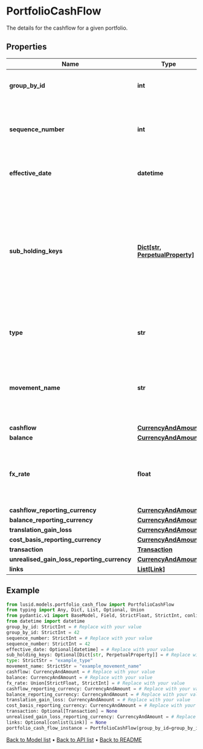 # PortfolioCashFlow

The details for the cashflow for a given portfolio.
## Properties
Name | Type | Description | Notes
------------ | ------------- | ------------- | -------------
**group_by_id** | **int** | The groupBy subHoldings and currency. | 
**sequence_number** | **int** | Sequence number determining the order of the cash flow records. | 
**effective_date** | **datetime** | Indicates the date when the cash-flow settles. | [optional] 
**sub_holding_keys** | [**Dict[str, PerpetualProperty]**](PerpetualProperty.md) | The sub-holding properties which identify the holding. Each property will be from the &#39;Transaction&#39; domain. These are configured on a transaction portfolio. | [optional] 
**type** | **str** | Indicates the record type (Closed, Open, Activity). | 
**movement_name** | **str** | Indicates the specific movement of the transaction that generated this cash flow. | 
**cashflow** | [**CurrencyAndAmount**](CurrencyAndAmount.md) |  | 
**balance** | [**CurrencyAndAmount**](CurrencyAndAmount.md) |  | 
**fx_rate** | **float** | Exchange rate between the currency of this cash flow and the reporting currency. | 
**cashflow_reporting_currency** | [**CurrencyAndAmount**](CurrencyAndAmount.md) |  | 
**balance_reporting_currency** | [**CurrencyAndAmount**](CurrencyAndAmount.md) |  | 
**translation_gain_loss** | [**CurrencyAndAmount**](CurrencyAndAmount.md) |  | 
**cost_basis_reporting_currency** | [**CurrencyAndAmount**](CurrencyAndAmount.md) |  | 
**transaction** | [**Transaction**](Transaction.md) |  | [optional] 
**unrealised_gain_loss_reporting_currency** | [**CurrencyAndAmount**](CurrencyAndAmount.md) |  | 
**links** | [**List[Link]**](Link.md) |  | [optional] 
## Example

```python
from lusid.models.portfolio_cash_flow import PortfolioCashFlow
from typing import Any, Dict, List, Optional, Union
from pydantic.v1 import BaseModel, Field, StrictFloat, StrictInt, conlist, constr
from datetime import datetime
group_by_id: StrictInt = # Replace with your value
group_by_id: StrictInt = 42
sequence_number: StrictInt = # Replace with your value
sequence_number: StrictInt = 42
effective_date: Optional[datetime] = # Replace with your value
sub_holding_keys: Optional[Dict[str, PerpetualProperty]] = # Replace with your value
type: StrictStr = "example_type"
movement_name: StrictStr = "example_movement_name"
cashflow: CurrencyAndAmount = # Replace with your value
balance: CurrencyAndAmount = # Replace with your value
fx_rate: Union[StrictFloat, StrictInt] = # Replace with your value
cashflow_reporting_currency: CurrencyAndAmount = # Replace with your value
balance_reporting_currency: CurrencyAndAmount = # Replace with your value
translation_gain_loss: CurrencyAndAmount = # Replace with your value
cost_basis_reporting_currency: CurrencyAndAmount = # Replace with your value
transaction: Optional[Transaction] = None
unrealised_gain_loss_reporting_currency: CurrencyAndAmount = # Replace with your value
links: Optional[conlist(Link)] = None
portfolio_cash_flow_instance = PortfolioCashFlow(group_by_id=group_by_id, sequence_number=sequence_number, effective_date=effective_date, sub_holding_keys=sub_holding_keys, type=type, movement_name=movement_name, cashflow=cashflow, balance=balance, fx_rate=fx_rate, cashflow_reporting_currency=cashflow_reporting_currency, balance_reporting_currency=balance_reporting_currency, translation_gain_loss=translation_gain_loss, cost_basis_reporting_currency=cost_basis_reporting_currency, transaction=transaction, unrealised_gain_loss_reporting_currency=unrealised_gain_loss_reporting_currency, links=links)

```

[Back to Model list](../README.md#documentation-for-models) &#8226; [Back to API list](../README.md#documentation-for-api-endpoints) &#8226; [Back to README](../README.md)

